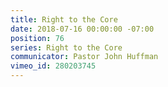 ```yaml
---
title: Right to the Core
date: 2018-07-16 00:00:00 -07:00
position: 76
series: Right to the Core
communicator: Pastor John Huffman
vimeo_id: 280203745
---
```


